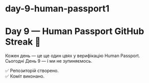 # day-9-human-passport1
# Day 9 — Human Passport GitHub Streak 💪

Кожен день — це ще один цвях у верифікацію Human Passport.  
Сьогодні День 9 — і ми не зупиняємось.

✅ Репозиторій створено.  
✅ Коміт виконано.  
